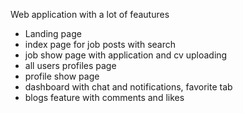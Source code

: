 Web application with a lot of feautures
- Landing page
- index page for job posts with search
- job show page with application and cv uploading 
- all users profiles page
- profile show page
- dashboard with chat and notifications, favorite tab
- blogs feature with comments and likes
